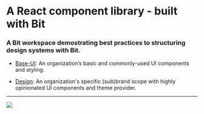 # A React component library - built with Bit

### A Bit workspace demostrating best practices to structuring design systems with Bit.


* [Base-UI](https://bit.dev/learn-harmony/base-ui): An organization’s basic and commonly-used UI components and styling.

* [Design](https://bit.dev/learn-harmony/design): An organization's specific (sub)brand scope with highly opinionated UI components and theme provider.


---

![](https://user-images.githubusercontent.com/49904302/116494999-c0f32900-a8aa-11eb-8589-63abe27fe8c9.png)
